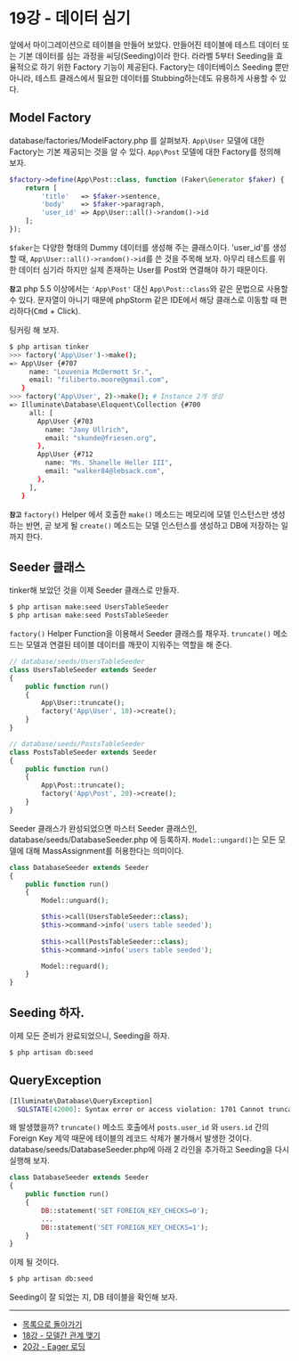 # 19강 - 데이터 심기
 
앞에서 마이그레이션으로 테이블을 만들어 보았다. 만들어진 테이블에 테스트 데이터 또는 기본 데이터를 심는 과정을 씨딩(Seeding)이라 한다. 라라벨 5부터 Seeding을 효율적으로 하기 위한 Factory 기능이 제공된다. Factory는 데이터베이스 Seeding 뿐만 아니라, 테스트 클래스에서 필요한 데이터를 Stubbing하는데도 유용하게 사용할 수 있다.

## Model Factory

database/factories/ModelFactory.php 를 살펴보자. `App\User` 모델에 대한 Factory는 기본 제공되는 것을 알 수 있다. `App\Post` 모델에 대한 Factory를 정의해 보자.

```php
$factory->define(App\Post::class, function (Faker\Generator $faker) {
    return [
        'title'   => $faker->sentence,
        'body'    => $faker->paragraph,
        'user_id' => App\User::all()->random()->id
    ];
});
```

`$faker`는 다양한 형태의 Dummy 데이터를 생성해 주는 클래스이다. 'user_id'를 생성할 때, `App\User::all()->random()->id`를 쓴 것을 주목해 보자. 아무리 테스트를 위한 데이터 심기라 하지만 실제 존재하는 User를 Post와 연결해야 하기 때문이다.

**`참고`** php 5.5 이상에서는 `'App\Post'` 대신 `App\Post::class`와 같은 문법으로 사용할 수 있다. 문자열이 아니기 때문에 phpStorm 같은 IDE에서 해당 클래스로 이동할 때 편리하다(<kbd>Cmd</kbd> + Click).
 
팅커링 해 보자.

```bash
$ php artisan tinker
>>> factory('App\User')->make();
=> App\User {#707
     name: "Louvenia McDermott Sr.",
     email: "filiberto.moore@gmail.com",
   }
>>> factory('App\User', 2)->make(); # Instance 2개 생성
=> Illuminate\Database\Eloquent\Collection {#700
     all: [
       App\User {#703
         name: "Jany Ullrich",
         email: "skunde@friesen.org",
       },
       App\User {#712
         name: "Ms. Shanelle Heller III",
         email: "walker84@lebsack.com",
       },
     ],
   }
```

**`참고`** `factory()` Helper 에서 호출한 `make()` 메소드는 메모리에 모델 인스턴스만 생성하는 반면, 곧 보게 될 `create()` 메소드는 모델 인스턴스를 생성하고 DB에 저장하는 일까지 한다. 

## Seeder 클래스

tinker해 보았던 것을 이제 Seeder 클래스로 만들자.

```bash
$ php artisan make:seed UsersTableSeeder
$ php artisan make:seed PostsTableSeeder
```

`factory()` Helper Function을 이용해서 Seeder 클래스를 채우자. `truncate()` 메소드는 모델과 연결된 테이블 데이터를 깨끗이 지워주는 역할을 해 준다.

```php
// database/seeds/UsersTableSeeder
class UsersTableSeeder extends Seeder 
{
    public function run() 
    {
        App\User::truncate();
        factory('App\User', 10)->create();
    }
}

// database/seeds/PostsTableSeeder
class PostsTableSeeder extends Seeder
{
    public function run()
    {
        App\Post::truncate();
        factory('App\Post', 20)->create();
    }
}
```

Seeder 클래스가 완성되었으면 마스터 Seeder 클래스인, database/seeds/DatabaseSeeder.php 에 등록하자. `Model::ungard()`는 모든 모델에 대해 MassAssignment를 허용한다는 의미이다.

```php
class DatabaseSeeder extends Seeder
{
    public function run()
    {
        Model::unguard();

        $this->call(UsersTableSeeder::class);
        $this->command->info('users table seeded');
        
        $this->call(PostsTableSeeder::class);
        $this->command->info('users table seeded');

        Model::reguard();
    }
}

```

## Seeding 하자.

이제 모든 준비가 완료되었으니, Seeding을 하자.

```bash
$ php artisan db:seed
```

## QueryException

```bash
[Illuminate\Database\QueryException]
  SQLSTATE[42000]: Syntax error or access violation: 1701 Cannot truncate a table referenced in a foreign key constraint ...
```

왜 발생했을까? `truncate()` 메소드 호출에서 `posts.user_id` 와 `users.id` 간의 Foreign Key 제약 때문에 테이블의 레코드 삭제가 불가해서 발생한 것이다. database/seeds/DatabaseSeeder.php에 아래 2 라인을 추가하고 Seeding을 다시 실행해 보자.

```php
class DatabaseSeeder extends Seeder
{
    public function run()
    {
        DB::statement('SET FOREIGN_KEY_CHECKS=0');
        ...
        DB::statement('SET FOREIGN_KEY_CHECKS=1');
    }
}
```

이제 될 것이다.

```bash
$ php artisan db:seed
```

Seeding이 잘 되었는 지, DB 테이블을 확인해 보자.

<!--@start-->
---

- [목록으로 돌아가기](../readme.md)
- [18강 - 모델간 관계 맺기](18-eloquent-relationships.md)
- [20강 - Eager 로딩](20-eager-loading.md)
<!--@end-->

